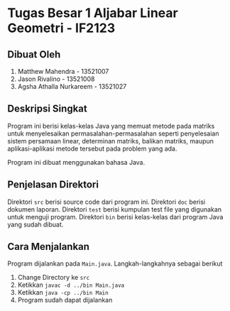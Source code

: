 # Tugas Besar 1 Aljabar Linear Geometri - IF2123

## Dibuat Oleh
1. Matthew Mahendra - 13521007
2. Jason Rivalino - 13521008
3. Agsha Athalla Nurkareem - 13521027

## Deskripsi Singkat
Program ini berisi kelas-kelas Java yang memuat metode pada matriks untuk menyelesaikan permasalahan-permasalahan seperti
penyelesaian sistem persamaan linear, determinan matriks, balikan matriks, maupun aplikasi-aplikasi metode tersebut pada
problem yang ada.

Program ini dibuat menggunakan bahasa Java.

## Penjelasan Direktori
Direktori `src` berisi source code dari program ini. Direktori `doc` berisi dokumen laporan. Direktori `test` berisi kumpulan
test file yang digunakan untuk menguji program. Direktori `bin` berisi kelas-kelas dari program Java yang sudah dibuat.

## Cara Menjalankan
Program dijalankan pada `Main.java`. Langkah-langkahnya sebagai berikut
1. Change Directory ke `src`
2. Ketikkan `javac -d ../bin Main.java`
3. Ketikkan `java -cp ../bin Main`
4. Program sudah dapat dijalankan
